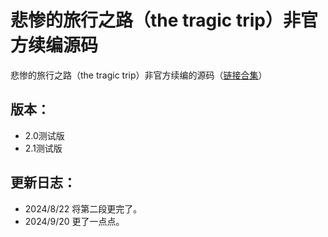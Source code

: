 # 悲惨的旅行之路（the tragic trip）非官方续编源码
悲惨的旅行之路（the tragic trip）非官方续编的源码（[链接合集](https://www.luogu.com.cn/article/g1q8qyz6)）
## 版本：
+ 2.0测试版
+ 2.1测试版
## 更新日志：
+ 2024/8/22 将第二段更完了。
+ 2024/9/20 更了一点点。
